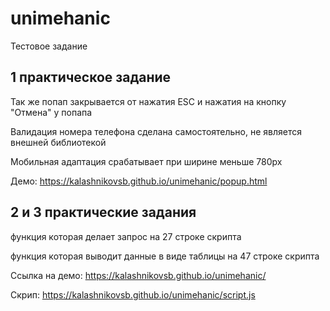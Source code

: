 # unimehanic
Тестовое задание

## 1 практическое задание
Так же попап закрывается от нажатия ESC и нажатия на кнопку "Отмена" у попапа

Валидация номера телефона сделана самостоятельно, не является внешней библиотекой

Мобильная адаптация срабатывает при ширине меньше 780px

Демо: https://kalashnikovsb.github.io/unimehanic/popup.html

## 2 и 3 практические задания
функция которая делает запрос на 27 строке скрипта

функция которая выводит данные в виде таблицы на 47 строке скрипта

Ссылка на демо: https://kalashnikovsb.github.io/unimehanic/

Скрип: https://kalashnikovsb.github.io/unimehanic/script.js
